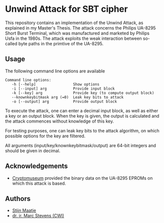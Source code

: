 # Unwind Attack for SBT cipher

This repository contains an implementation of the Unwind Attack, as explained in my Master's Thesis. The attack concerns the Philips UA-8295 Short Burst Terminal, which was manufactured and marketed by Philips Usfa in the 1980s. The attack exploits the weak interaction between so-called byte paths in the primtive of the UA-8295.
## Usage
The following command line options are available

```
Command line options:
   -h [--help]                 Show options
   -i [--input] arg            Provide input block
   -k [--key] arg              Provide key (to compute output block)
   --knownkeybitmask arg (=0)  Leak key bits to attack
   -o [--output] arg           Provide output block
```

To execute the attack, one can enter a decimal input block, as well as either a key or an output block. When the key is given, the output is calculated and the attack commences without knowledge of this key. 

For testing purposes, one can leak key bits to the attack algorithm, on which possible options for the key are filtered.

All arguments (input/key/knownkeybitmask/output) are 64-bit integers and should be given in decimal.
## Acknowledgements

 - [Cryptomuseum](https://cryptomuseum.com) provided the binary data on the UA-8295 EPROMs on which this attack is based.
## Authors

- [Stijn Maatje](https://www.github.com/StijnM1)
- [dr. ir. Marc Stevens (CWI)](https://www.github.com/cr-marcstevens)

